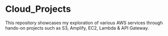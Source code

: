 # Cloud_Projects
This repository showcases my exploration of various AWS services through hands-on projects such as S3, Amplify, EC2, Lambda &amp; API Gateway.
